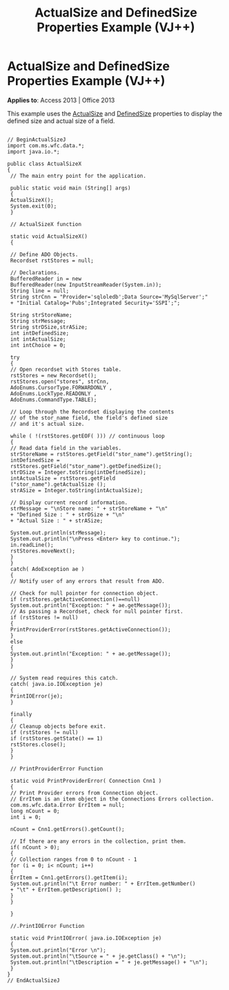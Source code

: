 ﻿---
title: ActualSize and DefinedSize Properties Example (VJ++)
TOCTitle: ActualSize and DefinedSize Properties Example (VJ++)
ms:assetid: 3a25d3b7-df53-66c1-6141-d51cd57aca96
ms:mtpsurl: https://msdn.microsoft.com/en-us/library/JJ249145(v=office.15)
ms:contentKeyID: 48544261
ms.date: 09/18/2015
mtps_version: v=office.15
---

# ActualSize and DefinedSize Properties Example (VJ++)


**Applies to**: Access 2013 | Office 2013

This example uses the [ActualSize](actualsize-property-ado.md) and [DefinedSize](definedsize-property-ado.md) properties to display the defined size and actual size of a field.

``` 
 
// BeginActualSizeJ 
import com.ms.wfc.data.*; 
import java.io.*; 
 
public class ActualSizeX 
{ 
 // The main entry point for the application. 
 
 public static void main (String[] args) 
 { 
 ActualSizeX(); 
 System.exit(0); 
 } 
 
 // ActualSizeX function 
 
 static void ActualSizeX() 
 { 
 
 // Define ADO Objects. 
 Recordset rstStores = null; 
 
 // Declarations. 
 BufferedReader in = new 
 BufferedReader(new InputStreamReader(System.in)); 
 String line = null; 
 String strCnn = "Provider='sqloledb';Data Source='MySqlServer';" 
 + "Initial Catalog='Pubs';Integrated Security='SSPI';"; 
 
 String strStoreName; 
 String strMessage; 
 String strDSize,strASize; 
 int intDefinedSize; 
 int intActualSize; 
 int intChoice = 0; 
 
 try 
 { 
 // Open recordset with Stores table. 
 rstStores = new Recordset(); 
 rstStores.open("stores", strCnn, 
 AdoEnums.CursorType.FORWARDONLY , 
 AdoEnums.LockType.READONLY , 
 AdoEnums.CommandType.TABLE); 
 
 // Loop through the Recordset displaying the contents 
 // of the stor_name field, the field's defined size 
 // and it's actual size. 
 
 while ( !(rstStores.getEOF( ))) // continuous loop 
 { 
 // Read data field in the variables. 
 strStoreName = rstStores.getField("stor_name").getString(); 
 intDefinedSize = 
 rstStores.getField("stor_name").getDefinedSize(); 
 strDSize = Integer.toString(intDefinedSize); 
 intActualSize = rstStores.getField 
 ("stor_name").getActualSize (); 
 strASize = Integer.toString(intActualSize); 
 
 // Display current record information. 
 strMessage = "\nStore name: " + strStoreName + "\n" 
 + "Defined Size : " + strDSize + "\n" 
 + "Actual Size : " + strASize; 
 
 System.out.println(strMessage); 
 System.out.println("\nPress <Enter> key to continue."); 
 in.readLine(); 
 rstStores.moveNext(); 
 } 
 } 
 catch( AdoException ae ) 
 { 
 // Notify user of any errors that result from ADO. 
 
 // Check for null pointer for connection object. 
 if (rstStores.getActiveConnection()==null) 
 System.out.println("Exception: " + ae.getMessage()); 
 // As passing a Recordset, check for null pointer first. 
 if (rstStores != null) 
 { 
 PrintProviderError(rstStores.getActiveConnection()); 
 } 
 else 
 { 
 System.out.println("Exception: " + ae.getMessage()); 
 } 
 } 
 
 // System read requires this catch. 
 catch( java.io.IOException je) 
 { 
 PrintIOError(je); 
 } 
 
 finally 
 { 
 // Cleanup objects before exit. 
 if (rstStores != null) 
 if (rstStores.getState() == 1) 
 rstStores.close(); 
 } 
 } 
 
 // PrintProviderError Function 
 
 static void PrintProviderError( Connection Cnn1 ) 
 { 
 // Print Provider errors from Connection object. 
 // ErrItem is an item object in the Connections Errors collection. 
 com.ms.wfc.data.Error ErrItem = null; 
 long nCount = 0; 
 int i = 0; 
 
 nCount = Cnn1.getErrors().getCount(); 
 
 // If there are any errors in the collection, print them. 
 if( nCount > 0); 
 { 
 // Collection ranges from 0 to nCount - 1 
 for (i = 0; i< nCount; i++) 
 { 
 ErrItem = Cnn1.getErrors().getItem(i); 
 System.out.println("\t Error number: " + ErrItem.getNumber() 
 + "\t" + ErrItem.getDescription() ); 
 } 
 } 
 
 } 
 
 //.PrintIOError Function 
 
 static void PrintIOError( java.io.IOException je) 
 { 
 System.out.println("Error \n"); 
 System.out.println("\tSource = " + je.getClass() + "\n"); 
 System.out.println("\tDescription = " + je.getMessage() + "\n"); 
 } 
} 
// EndActualSizeJ 
```

